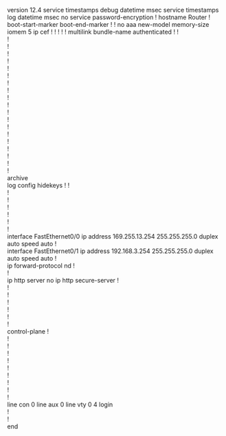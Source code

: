 version 12.4
service timestamps debug datetime msec
service timestamps log datetime msec
no service password-encryption
!
hostname Router
!
boot-start-marker
boot-end-marker
!
!
no aaa new-model
memory-size iomem 5
ip cef
!
!
!
!
!
multilink bundle-name authenticated
!
!         
!         
!         
!         
!         
!         
!         
!         
!         
!         
!         
!         
!         
!         
!         
!         
!         
!         
!         
!         
archive   
 log config
  hidekeys
!
!         
!         
!         
!         
!         
!         
!         
interface FastEthernet0/0
 ip address 169.255.13.254 255.255.255.0
 duplex auto
 speed auto
!         
interface FastEthernet0/1
 ip address 192.168.3.254 255.255.255.0
 duplex auto
 speed auto
!         
ip forward-protocol nd
!         
!         
ip http server
no ip http secure-server
!         
!         
!         
!         
!         
!         
!         
control-plane
!         
!         
!         
!         
!         
!         
!         
!         
!         
!         
line con 0
line aux 0
line vty 0 4
 login    
!         
!         
end  
